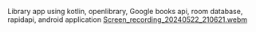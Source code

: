 Library app using kotlin, openlibrary, Google books api, room database, rapidapi, android application
[Screen_recording_20240522_210621.webm](https://github.com/yournyagurl/VerseVault/assets/142093278/4d7c8598-0e6e-4846-bf0e-0312213a7063)
